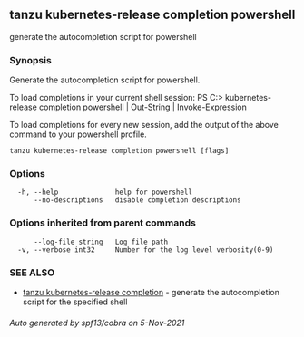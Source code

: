 ## tanzu kubernetes-release completion powershell

generate the autocompletion script for powershell

### Synopsis


Generate the autocompletion script for powershell.

To load completions in your current shell session:
PS C:\> kubernetes-release completion powershell | Out-String | Invoke-Expression

To load completions for every new session, add the output of the above command
to your powershell profile.


```
tanzu kubernetes-release completion powershell [flags]
```

### Options

```
  -h, --help              help for powershell
      --no-descriptions   disable completion descriptions
```

### Options inherited from parent commands

```
      --log-file string   Log file path
  -v, --verbose int32     Number for the log level verbosity(0-9)
```

### SEE ALSO

* [tanzu kubernetes-release completion](tanzu_kubernetes-release_completion.md)	 - generate the autocompletion script for the specified shell

###### Auto generated by spf13/cobra on 5-Nov-2021
